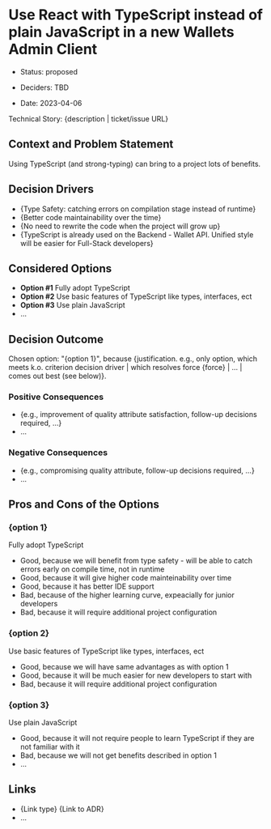 # Use React with TypeScript instead of plain JavaScript in a new Wallets Admin Client

- Status: proposed
<!-- {proposed | rejected | accepted | deprecated | … | superseded by [ADR-0005](0005-example.md)} --> <!-- optional -->
- Deciders: TBD
<!-- Find deciders here: https://github.com/orgs/Greenstand/people  -->
- Date: 2023-04-06

Technical Story: {description | ticket/issue URL} <!-- optional -->

## Context and Problem Statement

Using TypeScript (and strong-typing) can bring to a project lots of benefits.

## Decision Drivers <!-- optional -->

- {Type Safety: catching errors on compilation stage instead of runtime}
- {Better code maintainability over the time}
- {No need to rewrite the code when the project will grow up}
- {TypeScript is already used on the Backend - Wallet API. Unified style will be easier for Full-Stack developers}

## Considered Options

- **Option #1** Fully adopt TypeScript
- **Option #2** Use basic features of TypeScript like types, interfaces, ect
- **Option #3** Use plain JavaScript
- … <!-- numbers of options can vary -->

## Decision Outcome

Chosen option: "{option 1}", because {justification. e.g., only option, which meets k.o. criterion decision driver | which resolves force {force} | … | comes out best (see below)}.

### Positive Consequences <!-- optional -->

- {e.g., improvement of quality attribute satisfaction, follow-up decisions required, …}
- …

### Negative Consequences <!-- optional -->

- {e.g., compromising quality attribute, follow-up decisions required, …}
- …

## Pros and Cons of the Options <!-- optional -->

### {option 1}

Fully adopt TypeScript

- Good, because we will benefit from type safety - will be able to catch errors early on compile time, not in runtime
- Good, because it will give higher code mainteinability over time
- Good, because it has better IDE support
- Bad, because of the higher learning curve, expeacially for junior developers
- Bad, because it will require additional project configuration

### {option 2}

Use basic features of TypeScript like types, interfaces, ect

- Good, because we will have same advantages as with option 1
- Good, because it will be much easier for new developers to start with
- Bad, because it will require additional project configuration

### {option 3}

Use plain JavaScript

- Good, because it will not require people to learn TypeScript if they are not familiar with it
- Bad, because we will not get benefits described in option 1
- … <!-- numbers of pros and cons can vary -->

## Links <!-- optional -->

- {Link type} {Link to ADR} <!-- example: Refined by [ADR-0005](0005-example.md) -->
- … <!-- numbers of links can vary -->
